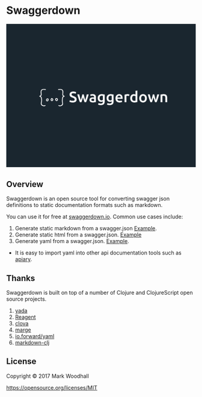 # Swaggerdown

[![Logo](https://raw.githubusercontent.com/markwoodhall/swaggerdown/master/resources/public/img/s.png)](http://swaggerdown.io)

## Overview

Swaggerdown is an open source tool for converting swagger json definitions to static 
documentation formats such as markdown. 

You can use it for free at [swaggerdown.io](http://swaggerdown.io). Common use cases include:

1. Generate static markdown from a swagger.json [Example](https://github.com/markwoodhall/swaggerdown/blob/master/samples/markdown.md).
2. Generate static html from a swagger.json. [Example](http://www.swaggerdown.io/api/documentation?url=http%3A%2F%2Fpetstore.swagger.io%2Fv2%2Fswagger.json&content-type=text%2Fhtml&template=fractal)
3. Generate yaml from a swagger.json. [Example](https://github.com/markwoodhall/swaggerdown/blob/master/samples/yaml.yml).
  + It is easy to import yaml into other api documentation tools such as [apiary](http://apiary.io).

## Thanks

Swaggerdown is built on top of a number of Clojure and ClojureScript open source projects.

1. [yada](https://github.com/juxt/yada)
2. [Reagent]()
3. [clova](http://github.com/markwoodhall/clova)
4. [marge](http://github.com/markwoodhall/marge)
5. [io.forward/yaml](https://github.com/owainlewis/yaml)
6. [markdown-clj](https://github.com/yogthos/markdown-clj)


## License

Copyright © 2017 Mark Woodhall

https://opensource.org/licenses/MIT
